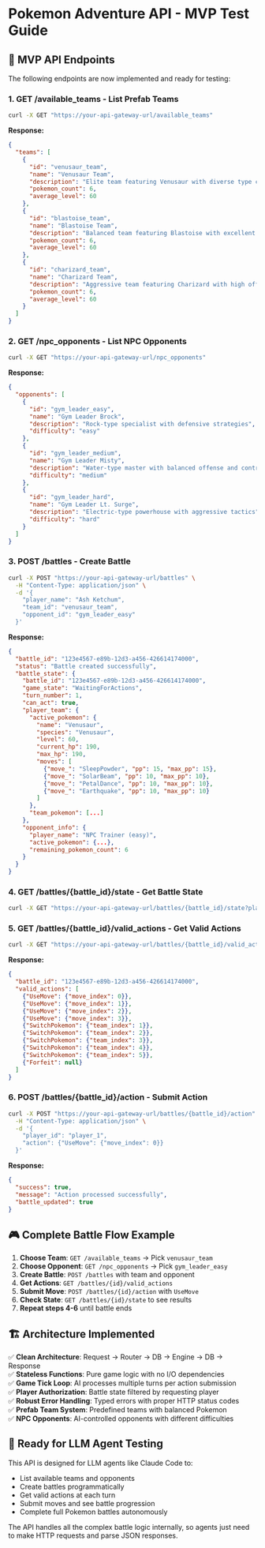 # Pokemon Adventure API - MVP Test Guide

## 🎯 **MVP API Endpoints**

The following endpoints are now implemented and ready for testing:

### 1. **GET /available_teams** - List Prefab Teams
```bash
curl -X GET "https://your-api-gateway-url/available_teams"
```

**Response:**
```json
{
  "teams": [
    {
      "id": "venusaur_team",
      "name": "Venusaur Team", 
      "description": "Elite team featuring Venusaur with diverse type coverage",
      "pokemon_count": 6,
      "average_level": 60
    },
    {
      "id": "blastoise_team",
      "name": "Blastoise Team",
      "description": "Balanced team featuring Blastoise with excellent type diversity", 
      "pokemon_count": 6,
      "average_level": 60
    },
    {
      "id": "charizard_team", 
      "name": "Charizard Team",
      "description": "Aggressive team featuring Charizard with high offensive potential",
      "pokemon_count": 6,
      "average_level": 60
    }
  ]
}
```

### 2. **GET /npc_opponents** - List NPC Opponents
```bash
curl -X GET "https://your-api-gateway-url/npc_opponents"
```

**Response:**
```json
{
  "opponents": [
    {
      "id": "gym_leader_easy",
      "name": "Gym Leader Brock",
      "description": "Rock-type specialist with defensive strategies",
      "difficulty": "easy"
    },
    {
      "id": "gym_leader_medium", 
      "name": "Gym Leader Misty",
      "description": "Water-type master with balanced offense and control",
      "difficulty": "medium"
    },
    {
      "id": "gym_leader_hard",
      "name": "Gym Leader Lt. Surge", 
      "description": "Electric-type powerhouse with aggressive tactics",
      "difficulty": "hard"
    }
  ]
}
```

### 3. **POST /battles** - Create Battle
```bash
curl -X POST "https://your-api-gateway-url/battles" \
  -H "Content-Type: application/json" \
  -d '{
    "player_name": "Ash Ketchum",
    "team_id": "venusaur_team",
    "opponent_id": "gym_leader_easy"
  }'
```

**Response:**
```json
{
  "battle_id": "123e4567-e89b-12d3-a456-426614174000",
  "status": "Battle created successfully",
  "battle_state": {
    "battle_id": "123e4567-e89b-12d3-a456-426614174000",
    "game_state": "WaitingForActions",
    "turn_number": 1,
    "can_act": true,
    "player_team": {
      "active_pokemon": {
        "name": "Venusaur",
        "species": "Venusaur",
        "level": 60,
        "current_hp": 190,
        "max_hp": 190,
        "moves": [
          {"move_": "SleepPowder", "pp": 15, "max_pp": 15},
          {"move_": "SolarBeam", "pp": 10, "max_pp": 10},
          {"move_": "PetalDance", "pp": 10, "max_pp": 10},
          {"move_": "Earthquake", "pp": 10, "max_pp": 10}
        ]
      },
      "team_pokemon": [...]
    },
    "opponent_info": {
      "player_name": "NPC Trainer (easy)",
      "active_pokemon": {...},
      "remaining_pokemon_count": 6
    }
  }
}
```

### 4. **GET /battles/{battle_id}/state** - Get Battle State
```bash
curl -X GET "https://your-api-gateway-url/battles/{battle_id}/state?player_id=player_1"
```

### 5. **GET /battles/{battle_id}/valid_actions** - Get Valid Actions
```bash  
curl -X GET "https://your-api-gateway-url/battles/{battle_id}/valid_actions?player_id=player_1"
```

**Response:**
```json
{
  "battle_id": "123e4567-e89b-12d3-a456-426614174000",
  "valid_actions": [
    {"UseMove": {"move_index": 0}},
    {"UseMove": {"move_index": 1}}, 
    {"UseMove": {"move_index": 2}},
    {"UseMove": {"move_index": 3}},
    {"SwitchPokemon": {"team_index": 1}},
    {"SwitchPokemon": {"team_index": 2}},
    {"SwitchPokemon": {"team_index": 3}},
    {"SwitchPokemon": {"team_index": 4}},
    {"SwitchPokemon": {"team_index": 5}},
    {"Forfeit": null}
  ]
}
```

### 6. **POST /battles/{battle_id}/action** - Submit Action
```bash
curl -X POST "https://your-api-gateway-url/battles/{battle_id}/action" \
  -H "Content-Type: application/json" \
  -d '{
    "player_id": "player_1",
    "action": {"UseMove": {"move_index": 0}}
  }'
```

**Response:**
```json
{
  "success": true,
  "message": "Action processed successfully", 
  "battle_updated": true
}
```

## 🎮 **Complete Battle Flow Example**

1. **Choose Team**: `GET /available_teams` → Pick `venusaur_team`
2. **Choose Opponent**: `GET /npc_opponents` → Pick `gym_leader_easy`
3. **Create Battle**: `POST /battles` with team and opponent
4. **Get Actions**: `GET /battles/{id}/valid_actions` 
5. **Submit Move**: `POST /battles/{id}/action` with `UseMove`
6. **Check State**: `GET /battles/{id}/state` to see results
7. **Repeat steps 4-6** until battle ends

## 🏗️ **Architecture Implemented**

✅ **Clean Architecture**: Request → Router → DB → Engine → DB → Response  
✅ **Stateless Functions**: Pure game logic with no I/O dependencies  
✅ **Game Tick Loop**: AI processes multiple turns per action submission  
✅ **Player Authorization**: Battle state filtered by requesting player  
✅ **Robust Error Handling**: Typed errors with proper HTTP status codes  
✅ **Prefab Team System**: Predefined teams with balanced Pokemon  
✅ **NPC Opponents**: AI-controlled opponents with different difficulties  

## 🚀 **Ready for LLM Agent Testing**

This API is designed for LLM agents like Claude Code to:
- List available teams and opponents
- Create battles programmatically  
- Get valid actions at each turn
- Submit moves and see battle progression
- Complete full Pokemon battles autonomously

The API handles all the complex battle logic internally, so agents just need to make HTTP requests and parse JSON responses.